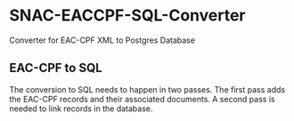 # SNAC-EACCPF-SQL-Converter
Converter for EAC-CPF XML to Postgres Database

## EAC-CPF to SQL

The conversion to SQL needs to happen in two passes.  The first pass adds the EAC-CPF records and their associated documents.  A second pass is needed to link records in the database.